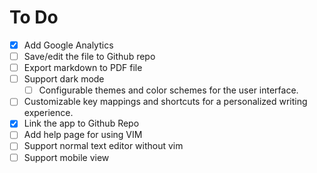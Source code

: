 # To Do

- [x] Add Google Analytics
- [ ] Save/edit the file to Github repo
- [ ] Export markdown to PDF file
- [ ] Support dark mode
  - [ ] Configurable themes and color schemes for the user interface.
- [ ] Customizable key mappings and shortcuts for a personalized writing experience.
- [x] Link the app to Github Repo
- [ ] Add help page for using VIM
- [ ] Support normal text editor without vim
- [ ] Support mobile view
